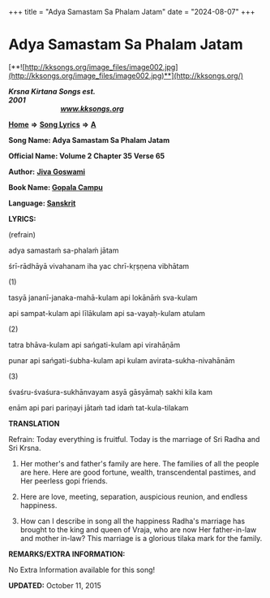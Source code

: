 +++
title = "Adya Samastam Sa Phalam Jatam"
date = "2024-08-07"
+++

# Adya Samastam Sa Phalam Jatam
[**![http://kksongs.org/image_files/image002.jpg](http://kksongs.org/image_files/image002.jpg)**](http://kksongs.org/)

**_Krsna Kirtana Songs est. 2001_**                                                                                                                                                 **_www.kksongs.org_**

[**Home**](http://kksongs.org/) **⇒** [**Song Lyrics**](http://kksongs.org/lyrics.html) **⇒** [**A**](http://kksongs.org/songs/song_a.html)

**Song Name: Adya Samastam Sa Phalam Jatam**

**Official Name: Volume 2 Chapter 35 Verse 65**

**Author:** [**Jiva Goswami**](http://kksongs.org/authors/list/jivagoswami.html)

**Book Name: [Gopala Campu](http://kksongs.org/authors/literature/gopalacampu.html)**

**Language: [Sanskrit](http://kksongs.org/language/list/sanskrit.html)**

**LYRICS:**

(refrain)

adya samastaḿ sa-phalaḿ jātam

śrī-rādhāyā vivahanam iha yac chrī-kṛṣṇena vibhātam

(1)

tasyā jananī-janaka-mahā-kulam api lokānāḿ sva-kulam

api sampat-kulam api līlākulam api sa-vayaḥ-kulam atulam

(2)

tatra bhāva-kulam api sańgati-kulam api virahāṇām

punar api sańgati-śubha-kulam api kulam avirata-sukha-nivahānām

(3)

śvaśru-śvaśura-sukhānvayam asyā gāsyāmaḥ sakhi kila kam

enām api pari pariṇayi jātaḿ tad idaḿ tat-kula-tilakam

**TRANSLATION**

Refrain: Today everything is fruitful. Today is the marriage of Sri Radha and Sri Krsna.

1) Her mother's and father's family are here. The families of all the people are here. Here are good fortune, wealth, transcendental pastimes, and Her peerless gopi friends.

2) Here are love, meeting, separation, auspicious reunion, and endless happiness.

3) How can I describe in song all the happiness Radha's marriage has brought to the king and queen of Vraja, who are now Her father-in-law and mother in-law? This marriage is a glorious tilaka mark for the family.

**REMARKS/EXTRA INFORMATION:**

No Extra Information available for this song!

**UPDATED:** October 11, 2015